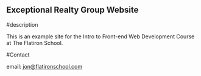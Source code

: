 Exceptional Realty Group Website
---

#description

This is an example site for the Intro to Front-end Web Development Course at The Flatiron School.

#Contact

email: jon@flatironschool.com 
